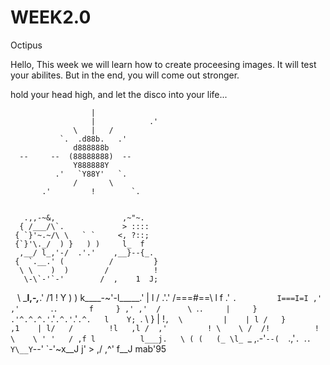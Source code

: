 # WEEK2.0
Octipus

Hello, This week we will learn how to create proceesing images. It will test your abilites. But in the end, you will come out
stronger.

hold your head high, and let the disco into your life...


                      |
                      |            .'
                  \   |   /
               `.  .d88b.   .'
                  d888888b
      --     --  (88888888)  --
                  Y888888Y
              .'   `Y88Y'   `.
                  /       \
           .'         !        `.


       .,,-~&,               ,~"~.
      { /___/\`.             > ::::
     { `}'~.~/\ \   ` `     <, ?::;
     {`}'\._/  ) }   ) )     l_  f
      ,__/ l_,'-/  .'.'    ,__}--{_.
     {  `.__.' (          /         }
      \ \    )  )        /          !
       \-\`-'`-'        /  ,    1  J;
  ` `   \ \___l,-_,___.'  /1    !  Y
   ) )   k____-~'-l_____.' |    l /
 .'.'   /===#==\           l     f
      .'        `.         I===I=I
    ,' ,'       `.`.       f     }
  ,' ,'  /      \ `.`.     |     }
.'^.^.^.'`.'`.^.'`.'`.^.   l    Y;
           `.   \          }    |
            !`,  \         |    |
            l /   }       ,1    |
            l/   /        !l   ,l
            /  ,'         ! \    \
           /  /!          !  \    \
    ' '   / ,f l          l___j.   \
   ( (   (_ \l_ `_    ,.-'`--(  `.,'`.
    `.`.  Y\__Y`--'   `-'~x__J    j'  >
                                ,/ ,^'
                               f__J   mab'95
